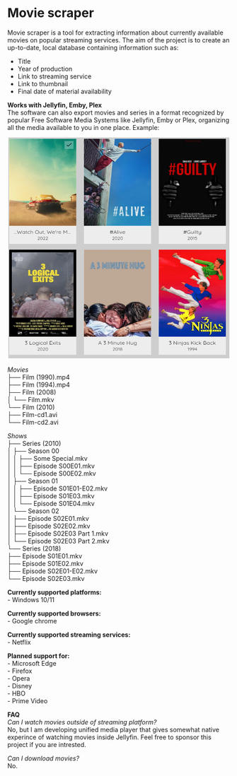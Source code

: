 # Movie scraper
Movie scraper is a tool for extracting information about currently available movies on popular streaming services. The aim of the project is to create an up-to-date, local database containing information such as:

 - Title
 - Year of production
 - Link to streaming service
 - Link to thumbnail
 - Final date of material availability
 
**Works with Jellyfin, Emby, Plex**  
The software can also export movies and series in a format recognized by popular Free Software Media Systems like Jellyfin, Emby or Plex, organizing all the media available to you in one place. Example:  

<p align="center">
  <img width="500" height="500" src="https://github.com/Crudelis98/Movie-scraper/blob/main/images/jellyfin_dashboard_netflix_movies.PNG">
</p>

*Movies*  
├── Film (1990).mp4  
├── Film (1994).mp4  
├── Film (2008)  
│   └── Film.mkv  
└── Film (2010)  
    ├── Film-cd1.avi  
    └── Film-cd2.avi  

*Shows*  
├── Series (2010)  
│   ├── Season 00  
│   │   ├── Some Special.mkv  
│   │   ├── Episode S00E01.mkv  
│   │   └── Episode S00E02.mkv  
│   ├── Season 01  
│   │   ├── Episode S01E01-E02.mkv  
│   │   ├── Episode S01E03.mkv  
│   │   └── Episode S01E04.mkv  
│   └── Season 02  
│       ├── Episode S02E01.mkv  
│       ├── Episode S02E02.mkv  
│       ├── Episode S02E03 Part 1.mkv  
│       └── Episode S02E03 Part 2.mkv  
└── Series (2018)  
    ├── Episode S01E01.mkv  
    ├── Episode S01E02.mkv  
    ├── Episode S02E01-E02.mkv  
    └── Episode S02E03.mkv  

**Currently supported platforms:**  
	 - Windows 10/11  
  
**Currently supported browsers:**  
	- Google chrome  
 
**Currently supported streaming services:**  
	 - Netflix  
  
**Planned support for:**  
	- Microsoft Edge  
	- Firefox  
 	- Opera  
	- Disney  
	- HBO  
	- Prime Video  
 
**FAQ**  
*Can I watch movies outside of streaming platform?*  
No, but I am developing unified media player that gives somewhat native experince of watching movies inside Jellyfin. Feel free to sponsor this project if you are intrested.  

*Can I download movies?*  
No.  
